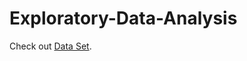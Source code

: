 # Exploratory-Data-Analysis
<p>Check out <a href="https://www.kaggle.com/datasets/benroshan/factors-affecting-campus-placement/code" target="_blank" rel="noopener noreferrer">Data Set</a>.</p>
